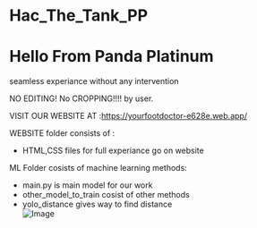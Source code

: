 # Hac_The_Tank_PP
# Hello From Panda Platinum</br>

seamless experiance without any intervention</br>

NO EDITING! No CROPPING!!!! by user.


VISIT OUR WEBSITE AT :https://yourfootdoctor-e628e.web.app/ </br>


WEBSITE folder consists of :</br>
   - HTML,CSS files for full experiance go on website</br>


ML Folder cosists of machine learning methods:</br>
  - main.py is main model for our work</br>
  - other_model_to_train cosist of other methods</br>
  - yolo_distance gives way to find distance</br>
![Image]([https://drive.google.com/file/d/1jqQANETZ15368dfGf1roah3Bypoaho2_/view?usp=share_link])
